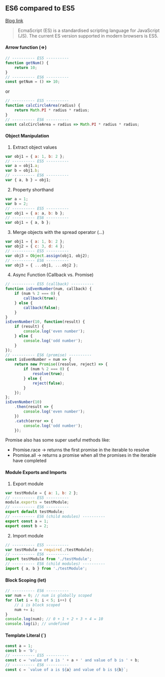 ## ES6 compared to ES5

[Blog link](https://engineering.carsguide.com.au/es5-vs-es6-syntax-6c8350fa6998)

> EcmaScript (ES) is a standardised scripting language for JavaScript (JS). The current ES version supported in modern browsers is ES5.

#### Arrow function (=>)

```js
// ---------- ES5 ----------
function getNum() {
	return 10;
}
// ---------- ES6 ----------
const getNum = () => 10;
```

or

```js
// ---------- ES5 ----------
function calcCircleArea(radius) {
	return Math.PI * radius * radius;
}
// ---------- ES6 ----------
const calcCircleArea = radius => Math.PI * radius * radius;
```

#### Object Manipulation

1. Extract object values

```js
var obj1 = { a: 1, b: 2 };
// ---------- ES5 ----------
var a = obj1.a;
var b = obj1.b;
// ---------- ES6 ----------
var { a, b } = obj1;
```

2. Property shorthand

```js
var a = 1;
var b = 2;
// ---------- ES5 ----------
var obj1 = { a: a, b: b };
// ---------- ES6 ----------
var obj1 = { a, b };
```

3. Merge objects with the spread operator (…)

```js
var obj1 = { a: 1, b: 2 };
var obj2 = { c: 3, d: 4 };
// ---------- ES5 ----------
var obj3 = Object.assign(obj1, obj2);
// ---------- ES6 ----------
var obj3 = { ...obj1, ...obj2 };
```

4. Async Function (Callback vs. Promise)

```js
// ---------- ES5 (callback) ----------
function isEvenNumber(num, callback) {
	if (num % 2 === 0) {
		callback(true);
	} else {
		callback(false);
	}
}
isEvenNumber(10, function(result) {
	if (result) {
		console.log('even number');
	} else {
		console.log('odd number');
	}
});
// ---------- ES6 (promise) ----------
const isEvenNumber = num => {
	return new Promise((resolve, reject) => {
		if (num % 2 === 0) {
			resolve(true);
		} else {
			reject(false);
		}
	});
};
isEvenNumber(10)
	.then(result => {
		console.log('even number');
	})
	.catch(error => {
		console.log('odd number');
	});
```

Promise also has some super useful methods like:

-   Promise.race → returns the first promise in the iterable to resolve
-   Promise.all → returns a promise when all the promises in the iterable have completed

#### Module Exports and Imports

1. Export module

```js
var testModule = { a: 1, b: 2 };
// ---------- ES5 ----------
module.exports = testModule;
// ---------- ES6 ----------
export default testModule;
// ---------- ES6 (child modules) ----------
export const a = 1;
export const b = 2;
```

2. Import module

```js
// ---------- ES5 ----------
var testModule = require(./testModule);
// ---------- ES6 ----------
import testModule from './testModule';
// ---------- ES6 (child modules) ----------
import { a, b } from './testModule';
```

#### Block Scoping (let)

```js
// ---------- ES6 ----------
var num = 0; // num is globally scoped
for (let i = 0; i < 5; i++) {
	// i is block scoped
	num += i;
}
console.log(num); // 0 + 1 + 2 + 3 + 4 = 10
console.log(i); // undefined
```

#### Template Literal (`)

```js
const a = 1;
const b = 'b';
// ---------- ES5 ----------
const c = 'value of a is ' + a + ' and value of b is ' + b;
// ---------- ES6 ----------
const c = `value of a is ${a} and value of b is ${b}`;
```
